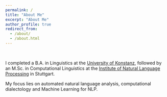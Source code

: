 ```yaml
---
permalink: /
title: "About Me"
excerpt: "About Me"
author_profile: true
redirect_from: 
  - /about/
  - /about.html
---
```


&nbsp;

I completed a B.A. in Linguistics at the [University of Konstanz](https://www.uni-konstanz.de/en/), followed by an M.Sc. in Computational Linguistics at the [Institute of Natural Language Processing](https://www.ims.uni-stuttgart.de/en/) in Stuttgart. 

My focus lies on automated natural language analysis, computational dialectology and Machine Learning for NLP.